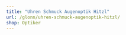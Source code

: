 ```yaml
---
title: "Uhren Schmuck Augenoptik Hitzl"
url: /glonn/uhren-schmuck-augenoptik-hitzl/
shop: Optiker
---
```

